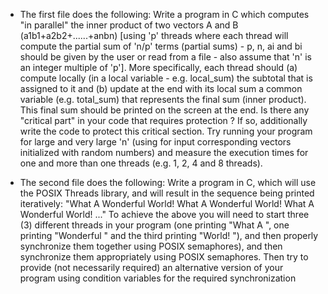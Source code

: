 - The first file does the following:
Write a program in C which computes "in parallel" the inner product of two vectors A and B (a1b1+a2b2+......+anbn) [using 'p' threads where each thread will compute the partial sum of 'n/p' terms (partial sums) - p, n, ai and bi should be given by the user or read from a file - also assume that 'n' is an integer multiple of 'p']. More specifically, each thread should (a) compute locally (in a local variable - e.g. local_sum) the subtotal that is assigned to it and (b) update at the end with its local sum a common variable (e.g. total_sum) that represents the final sum (inner product). This final sum should be printed on the screen at the end. 
Is there any "critical part" in your code that requires protection ? If so, additionally write the code to protect this critical section. 
Try running your program for large and very large 'n' (using for input corresponding vectors initialized with random numbers) and measure the execution times for one and more than one threads (e.g. 1, 2, 4 and 8 threads).

- The second file does the following:
Write a program in C, which will use the POSIX Threads library, and will result in the sequence being printed iteratively:
"What A Wonderful World! What A Wonderful World! What A Wonderful World! ..."
To achieve the above you will need to start three (3) different threads in your program (one printing "What A ", one printing "Wonderful " and the third printing "World! "), and then properly synchronize them together using POSIX semaphores), and then synchronize them appropriately using POSIX semaphores.
Then try to provide (not necessarily required) an alternative version of your program using condition variables for the required synchronization
